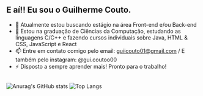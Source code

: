 ## E aí!! Eu sou o Guilherme Couto.

- 🔭 Atualmente estou buscando estágio na área Front-end e/ou Back-end
- 🌱 Estou na graduação de Ciências da Computação, estudando as linguagens C/C++ e fazendo cursos individuais sobre Java, HTML & CSS, JavaScript e React 
- 📫 Entre em contato comigo pelo email: guiicouto01@gmail.com / E também pelo instagram: @gui.coutoo00
- ⚡ Disposto a sempre aprender mais! Pronto para o trabalho!
##
![Anurag's GitHub stats](https://github-readme-stats.vercel.app/api?username=guiicouto01&show_icons=true&theme=gruvbox)
![Top Langs](https://github-readme-stats.vercel.app/api/top-langs/?username=guiicouto01&layout=compact&theme=gruvbox)
